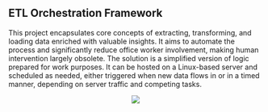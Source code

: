 ## ETL Orchestration Framework

This project encapsulates core concepts of extracting, transforming, and loading data enriched with valuable insights. It aims to automate the process and significantly reduce office worker involvement, making human intervention largely obsolete. The solution is a simplified version of logic prepared for work purposes. It can be hosted on a Linux-based server and scheduled as needed, either triggered when new data flows in or in a timed manner, depending on server traffic and competing tasks.

<p align="center">
  <img src=C:\Users\Mateusz\Downloads\plan.jpg>
</p>
